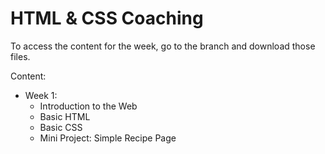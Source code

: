 # HTML & CSS Coaching

To access the content for the week, go to the branch and download those files.

Content:

- Week 1:
  - Introduction to the Web
  - Basic HTML
  - Basic CSS
  - Mini Project: Simple Recipe Page
